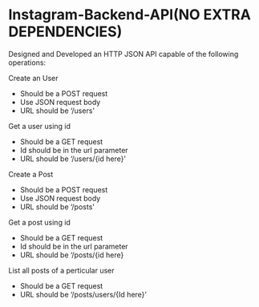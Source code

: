 # Instagram-Backend-API(NO EXTRA DEPENDENCIES)

Designed and Developed an HTTP JSON API capable of the following operations:

Create an User
* Should be a POST request
* Use JSON request body
* URL should be ‘/users'

Get a user using id
* Should be a GET request
* Id should be in the url parameter
* URL should be ‘/users/{id here}’
  
Create a Post
* Should be a POST request
* Use JSON request body
* URL should be ‘/posts'
  
Get a post using id
* Should be a GET request
* Id should be in the url parameter
* URL should be ‘/posts/{id here}
  
List all posts of a perticular user
* Should be a GET request
* URL should be ‘/posts/users/{Id here}'

